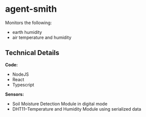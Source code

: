 # agent-smith

Monitors the following:

* earth humidity
* air temperature and humidity

## Technical Details

**Code:**

* NodeJS
* React
* Typescript

**Sensors:**

* Soil Moisture Detection Module in digital mode
* DHT11–Temperature and Humidity Module using serialized data

